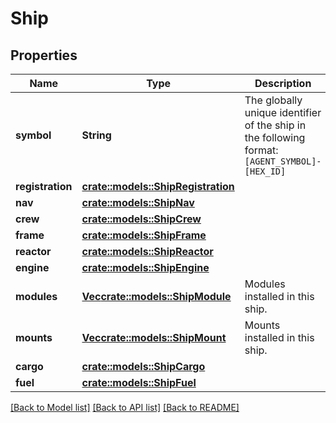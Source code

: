 # Ship

## Properties

Name | Type | Description | Notes
------------ | ------------- | ------------- | -------------
**symbol** | **String** | The globally unique identifier of the ship in the following format: `[AGENT_SYMBOL]-[HEX_ID]` | 
**registration** | [**crate::models::ShipRegistration**](ShipRegistration.md) |  | 
**nav** | [**crate::models::ShipNav**](ShipNav.md) |  | 
**crew** | [**crate::models::ShipCrew**](ShipCrew.md) |  | 
**frame** | [**crate::models::ShipFrame**](ShipFrame.md) |  | 
**reactor** | [**crate::models::ShipReactor**](ShipReactor.md) |  | 
**engine** | [**crate::models::ShipEngine**](ShipEngine.md) |  | 
**modules** | [**Vec<crate::models::ShipModule>**](ShipModule.md) | Modules installed in this ship. | 
**mounts** | [**Vec<crate::models::ShipMount>**](ShipMount.md) | Mounts installed in this ship. | 
**cargo** | [**crate::models::ShipCargo**](ShipCargo.md) |  | 
**fuel** | [**crate::models::ShipFuel**](ShipFuel.md) |  | 

[[Back to Model list]](../README.md#documentation-for-models) [[Back to API list]](../README.md#documentation-for-api-endpoints) [[Back to README]](../README.md)


